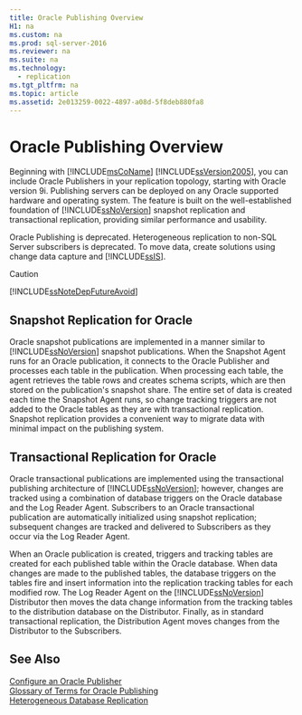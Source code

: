```yaml
---
title: Oracle Publishing Overview
H1: na
ms.custom: na
ms.prod: sql-server-2016
ms.reviewer: na
ms.suite: na
ms.technology: 
  - replication
ms.tgt_pltfrm: na
ms.topic: article
ms.assetid: 2e013259-0022-4897-a08d-5f8deb880fa8
---
```

# Oracle Publishing Overview
  Beginning with [!INCLUDE[msCoName](../../Token/Other/msCoName_md.md)] [!INCLUDE[ssVersion2005](../../Token/Other/ssVersion2005_md.md)], you can include Oracle Publishers in your replication topology, starting with Oracle version 9i. Publishing servers can be deployed on any Oracle supported hardware and operating system. The feature is built on the well\-established foundation of [!INCLUDE[ssNoVersion](../../Token/Other/ssNoVersion_md.md)] snapshot replication and transactional replication, providing similar performance and usability.  
  
 Oracle Publishing is deprecated. Heterogeneous replication to non\-SQL Server subscribers is deprecated. To move data, create solutions using change data capture and [!INCLUDE[ssIS](../../Token/Other/ssIS_md.md)].  
  
> [!CAUTION]  
>  [!INCLUDE[ssNoteDepFutureAvoid](../../Token/Other/ssNoteDepFutureAvoid_md.md)]  
  
## Snapshot Replication for Oracle  
 Oracle snapshot publications are implemented in a manner similar to [!INCLUDE[ssNoVersion](../../Token/Other/ssNoVersion_md.md)] snapshot publications. When the Snapshot Agent runs for an Oracle publication, it connects to the Oracle Publisher and processes each table in the publication. When processing each table, the agent retrieves the table rows and creates schema scripts, which are then stored on the publication's snapshot share. The entire set of data is created each time the Snapshot Agent runs, so change tracking triggers are not added to the Oracle tables as they are with transactional replication. Snapshot replication provides a convenient way to migrate data with minimal impact on the publishing system.  
  
## Transactional Replication for Oracle  
 Oracle transactional publications are implemented using the transactional publishing architecture of [!INCLUDE[ssNoVersion](../../Token/Other/ssNoVersion_md.md)]; however, changes are tracked using a combination of database triggers on the Oracle database and the Log Reader Agent. Subscribers to an Oracle transactional publication are automatically initialized using snapshot replication; subsequent changes are tracked and delivered to Subscribers as they occur via the Log Reader Agent.  
  
 When an Oracle publication is created, triggers and tracking tables are created for each published table within the Oracle database. When data changes are made to the published tables, the database triggers on the tables fire and insert information into the replication tracking tables for each modified row. The Log Reader Agent on the [!INCLUDE[ssNoVersion](../../Token/Other/ssNoVersion_md.md)] Distributor then moves the data change information from the tracking tables to the distribution database on the Distributor. Finally, as in standard transactional replication, the Distribution Agent moves changes from the Distributor to the Subscribers.  
  
## See Also  
 [Configure an Oracle Publisher](../../Topics/TopicNameNotContainA/Configure-an-Oracle-Publisher.md)   
 [Glossary of Terms for Oracle Publishing](../../Topics/TopicNameNotContainA/Glossary-of-Terms-for-Oracle-Publishing.md)   
 [Heterogeneous Database Replication](../../Topics/TopicNameNotContainA/Heterogeneous-Database-Replication.md)  
  
  
